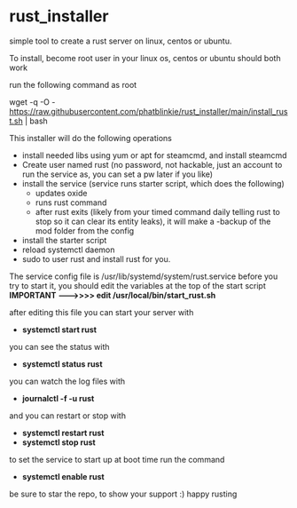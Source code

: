 # rust_installer
simple tool to create a rust server on linux, centos or ubuntu. 

To install, become root user in your linux os, centos or ubuntu should both work

run the following command as root

wget -q -O - https://raw.githubusercontent.com/phatblinkie/rust_installer/main/install_rust.sh | bash

This installer will do the following operations
* install needed libs using yum or apt for steamcmd, and install steamcmd
* Create user named rust (no password, not hackable, just an account to run the service as, you can set a pw later if you like)
* install the service (service runs starter script, which does the following)
  * updates oxide
  * runs rust command
  * after rust exits (likely from your timed command daily telling rust to stop so it can clear its entity leaks), it will make a -backup of the mod folder from the config
* install the starter script
* reload systemctl daemon
* sudo to user rust and install rust for you. 

The service config file is /usr/lib/systemd/system/rust.service
before you try to start it, you should edit the variables at the top of the start script
**IMPORTANT --->>>> edit /usr/local/bin/start_rust.sh**

after editing this file you can start your server with
- **systemctl start rust**

you can see the status with 
- **systemctl status rust**

you can watch the log files with 
- **journalctl -f -u rust**

and you can restart or stop with
- **systemctl restart rust**
- **systemctl stop rust**

to set the service to start up at boot time run the command
- **systemctl enable rust**

be sure to star the repo, to show your support :) happy rusting